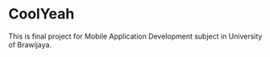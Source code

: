 # CoolYeah

This is final project for Mobile Application Development subject in University of Brawijaya.
